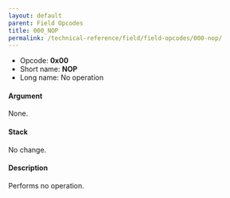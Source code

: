 ```yaml
---
layout: default
parent: Field Opcodes
title: 000_NOP
permalink: /technical-reference/field/field-opcodes/000-nop/
---
```


-   Opcode: **0x00**
-   Short name: **NOP**
-   Long name: No operation

#### Argument

None.

#### Stack

No change.

#### Description

Performs no operation.
